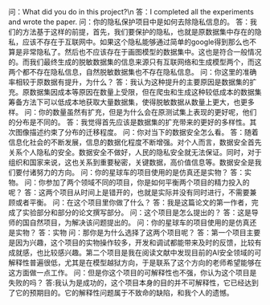 问：What did you do in this project?\n
答：I completed all the experiments and wrote the paper.
问：你的隐私保护项目中是如何去除隐私信息的。
答：我们的方法基于这样的前提，首先，我们要保护的隐私，也就是原数据集中存在的隐私，应该不存在于互联网中。如果这个隐私能够通过简单的google得到那么也不算是非常隐私了。然后也不应该存在于画图模型的数据集中。这也是符合一般情况的。而我们最终生成的脱敏数据集的信息来源只有互联网络和生成模型两个，而这两个都不存在隐私信息，自然脱敏数据集也不存在隐私信息。
问：你这里的准确率相较于原数据有提升，为什么？
答：我认为这种提升的主要原因是数据集的扩充。原数据集因成本等原因在数量上受限，但在爬虫和生成这种较低成本的数据集筹备方法下可以低成本地获取大量数据集，使得脱敏数据从数量上更大，也更多样。
问：你的数量虽然有扩充，但是为什么会在原测试集上表现的更好呢，他们的分布是不同的。 
答：我觉得首先应该是数据集的扩充带来的更好的多样性。其次图像描述约束了分布的迁移程度。
问：你对当下的数据安全怎么看。
答：随着信息化社会的不断发展，信息的数据化程度不断增强。对个人而言，数据安全首先关系个人隐私的安全。数据安全不做好，人民的隐私安全就无法保证。同时，对于组织和国家来说，这也关系到重要秘密，关键数据，高价值信息等。数据安全是我们要付诸努力的方向。
问：你的星球车的项目使用的是仿真还是实物？
答：实物。
问：你参加了两个领域不同的项目，你是如何平衡两个项目的精力投入的呢？
答：这两个项目从时间上是错开的，也就是实际并没有同时进行，不需要兼顾或者平衡。
问：在这个项目里你做了什么？
答：我是这篇论文的第一作者，完成了实验部分和部分的论文撰写部分。
问：这个项目是怎么提出的？
答：这是导师的国自然项目，为解决该问题提出的。
问：你的星球车的项目使用的是仿真还是实物？
答：实物
问：那你是为什么选择了这两个项目呢？
答：第一个项目主要是因为兴趣，这个项目的实物操作较多，开发和调试都能带来及时的反馈，比较有成就感，也比较感兴趣。第二个项目是我在阅读文献中发现目前的AI安全领域的可解释性普遍很低，尤其是在模型越狱方向，于是联系了这个方向的老师希望能够在这方面做一点工作。
问：但是你这个项目的可解释性也不强，你认为这个项目是失败的吗？
答:我认为是成功的，这个项目本身的目的并不可解释性，它已经达到了它的预期目的。它的解释性问题属于不致命的缺陷，和我个人的遗憾。
